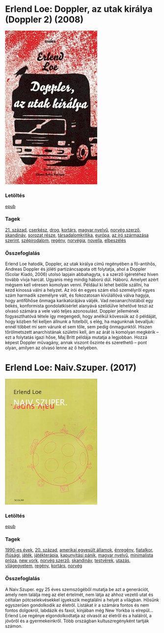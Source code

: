 # <a name="id_531">Erlend Loe: Doppler, az utak királya (Doppler 2) (2008)</a>
<img src="https://github.com/BercziSandor/calibre_lib/raw/main/libs/main/Erlend%20Loe/Doppler%2C%20az%20utak%20kiralya%20%28531%29/cover.jpg" alt="cover" width="300"/>

### Letöltés
[epub](https://github.com/BercziSandor/calibre_lib/raw/main/libs/main/Erlend%20Loe/Doppler%2C%20az%20utak%20kiralya%20%28531%29/Doppler%2C%20az%20utak%20kiralya%20-%20Erlend%20Loe.epub)

### Tagek
[21. század](https://github.com/berczisandor/calibre_lib/blob/main/libs/main/_tags/21.%20sz%c3%a1zad.md), [cserkész](https://github.com/berczisandor/calibre_lib/blob/main/libs/main/_tags/cserk%c3%a9sz.md), [drog](https://github.com/berczisandor/calibre_lib/blob/main/libs/main/_tags/drog.md), [kortárs](https://github.com/berczisandor/calibre_lib/blob/main/libs/main/_tags/kort%c3%a1rs.md), [magyar nyelvű](https://github.com/berczisandor/calibre_lib/blob/main/libs/main/_tags/magyar%20nyelv%c5%b1.md), [norvég szerző](https://github.com/berczisandor/calibre_lib/blob/main/libs/main/_tags/norv%c3%a9g%20szerz%c5%91.md), [skandináv](https://github.com/berczisandor/calibre_lib/blob/main/libs/main/_tags/skandin%c3%a1v.md), [sorozat része](https://github.com/berczisandor/calibre_lib/blob/main/libs/main/_tags/sorozat%20r%c3%a9sze.md), [társadalomkritika](https://github.com/berczisandor/calibre_lib/blob/main/libs/main/_tags/t%c3%a1rsadalomkritika.md), [európa](https://github.com/berczisandor/calibre_lib/blob/main/libs/main/_tags/eur%c3%b3pa.md), [az író származása szerint](https://github.com/berczisandor/calibre_lib/blob/main/libs/main/_tags/az%20%c3%adr%c3%b3%20sz%c3%a1rmaz%c3%a1sa%20szerint.md), [szépirodalom](https://github.com/berczisandor/calibre_lib/blob/main/libs/main/_tags/sz%c3%a9pirodalom.md), [regény](https://github.com/berczisandor/calibre_lib/blob/main/libs/main/_tags/reg%c3%a9ny.md), [norvégia](https://github.com/berczisandor/calibre_lib/blob/main/libs/main/_tags/norv%c3%a9gia.md), [novella](https://github.com/berczisandor/calibre_lib/blob/main/libs/main/_tags/novella.md), [elbeszélés](https://github.com/berczisandor/calibre_lib/blob/main/libs/main/_tags/elbesz%c3%a9l%c3%a9s.md)

### Összefoglalás
<div>
<p>Erlend ​Loe hatodik, Doppler, az utak királya című regényében a fő-antihős, Andreas Doppler és jóléti partizáncsapata ott folytatja, ahol a Doppler (Scolar Kiadó, 2006) utolsó lapjain abbahagyta, s a szerző ígéretéhez híven tovább vívja harcát. Ugyanis még mindig háború dúl. Háború. Amelyet azért mégsem kell véresen komolyan venni. Például ki lehet belőle szállni, ha kezd kínossá válni a helyzet. Az írói én egyes szám első személyről egyes szám harmadik személyre vált, és fokozatosan kívülállóvá válva hagyja, hogy antifőhőse önmaga karikatúrájáva váljék. Vad neoanarchistából egy békés, konformista gondolatkísérlet alanyává szelídülve lehetővé teszi az olvasó számára a vele való teljes azonosulást. Doppler jellemének fogyaszthatóvá tétele így megengedi, hogy anélkül kövessük az ő példáját, hogy közben fel kelljen állnunk a fotelből, s elég, ha magunknak bevalljuk: ennél többet mi sem várunk el sem tőle, sem pedig önmagunktól. Hiszen tőrölmetszett anarchistának születni kell, ám az árát is komolyan megkérik – ezt a folytatás igazi hőse, Maj Britt példája mutatja a legjobban. Hozzá képest Doppler művagány, annak viszont őszinte és szerethető – pont olyan, amilyen az olvasó lenne az ő helyében.</p></div>


# <a name="id_532">Erlend Loe: Naiv.Szuper. (2017)</a>
<img src="https://github.com/BercziSandor/calibre_lib/raw/main/libs/main/Erlend%20Loe/Naiv.Szuper_%20%28532%29/cover.jpg" alt="cover" width="300"/>

### Letöltés
[epub](https://github.com/BercziSandor/calibre_lib/raw/main/libs/main/Erlend%20Loe/Naiv.Szuper_%20%28532%29/Naiv.Szuper_%20-%20Erlend%20Loe.epub)

### Tagek
[1990-es évek](https://github.com/berczisandor/calibre_lib/blob/main/libs/main/_tags/1990-es%20%c3%a9vek.md), [20. század](https://github.com/berczisandor/calibre_lib/blob/main/libs/main/_tags/20.%20sz%c3%a1zad.md), [amerikai egyesült államok](https://github.com/berczisandor/calibre_lib/blob/main/libs/main/_tags/amerikai%20egyes%c3%bclt%20%c3%a1llamok.md), [énregény](https://github.com/berczisandor/calibre_lib/blob/main/libs/main/_tags/%c3%a9nreg%c3%a9ny.md), [fiatalkor](https://github.com/berczisandor/calibre_lib/blob/main/libs/main/_tags/fiatalkor.md), [ifjúsági](https://github.com/berczisandor/calibre_lib/blob/main/libs/main/_tags/ifj%c3%bas%c3%a1gi.md), [játék](https://github.com/berczisandor/calibre_lib/blob/main/libs/main/_tags/j%c3%a1t%c3%a9k.md), [játékterápia](https://github.com/berczisandor/calibre_lib/blob/main/libs/main/_tags/j%c3%a1t%c3%a9kter%c3%a1pia.md), [kapunyitási pánik](https://github.com/berczisandor/calibre_lib/blob/main/libs/main/_tags/kapunyit%c3%a1si%20p%c3%a1nik.md), [magyar nyelvű](https://github.com/berczisandor/calibre_lib/blob/main/libs/main/_tags/magyar%20nyelv%c5%b1.md), [minimalista próza](https://github.com/berczisandor/calibre_lib/blob/main/libs/main/_tags/minimalista%20pr%c3%b3za.md), [new york](https://github.com/berczisandor/calibre_lib/blob/main/libs/main/_tags/new%20york.md), [norvég szerző](https://github.com/berczisandor/calibre_lib/blob/main/libs/main/_tags/norv%c3%a9g%20szerz%c5%91.md), [skandináv](https://github.com/berczisandor/calibre_lib/blob/main/libs/main/_tags/skandin%c3%a1v.md), [testvérek](https://github.com/berczisandor/calibre_lib/blob/main/libs/main/_tags/testv%c3%a9rek.md), [utazás](https://github.com/berczisandor/calibre_lib/blob/main/libs/main/_tags/utaz%c3%a1s.md), [világegyetem](https://github.com/berczisandor/calibre_lib/blob/main/libs/main/_tags/vil%c3%a1gegyetem.md), [regény](https://github.com/berczisandor/calibre_lib/blob/main/libs/main/_tags/reg%c3%a9ny.md), [kortárs](https://github.com/berczisandor/calibre_lib/blob/main/libs/main/_tags/kort%c3%a1rs.md), [norvég](https://github.com/berczisandor/calibre_lib/blob/main/libs/main/_tags/norv%c3%a9g.md)

### Összefoglalás
<div>
<p>A Naiv.Szuper. egy 25 éves szemszögéből mutatja be azt a generációt, amely nem találja meg az élet értelmét, nem látja az ahhoz vezető utat és céltalan pótcselekvésekkel igyekszik megtalálni a helyét a világban. Hősünk egyszerűen gondolkodik az életről. Listákat ír a számára fontos és nem fontos dolgokról, labdázik és faxol, kínjában még New Yorkba is elrepül… Erlend Loe regénye elgondolkodtatja az olvasót az életről és a halálról, a jövőről és a gyermekeinkről. Több országban kultuszregényként tartják számon.</p></div>


